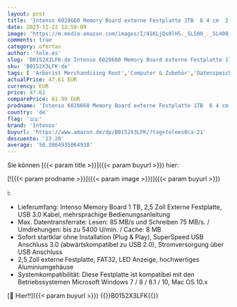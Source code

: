 ```yaml
---
layout: post
title: 'Intenso 6028660 Memory Board externe Festplatte 1TB  6 4 cm  2 5 Zoll   5400rpm  8MB Cache  USB 3.0  anthrazit'
date: 2023-11-22 12:59:09
image: 'https://m.media-amazon.com/images/I/41KLjQs0lHS._SL500_._SL400_.jpg'
comments: true
category: ofertas
author: 'tole.es'
slug: 'B0152X3LFK-de Intenso 6028660 Memory Board externe Festplatte 1TB 6 4 cm...'
sku: 'B0152X3LFK-de'
tags: [ 'Arborist Merchandising Root','Computer & Zubehör','Datenspeicher','Datenspeicher & Netzwerk','Externe Datenspeicher','Externe Festplatten','IT-Zubehör','Self Service','Special Features Stores','Stores','e26659c6-d1cd-45cb-800b-2f9b432b8572_0','e26659c6-d1cd-45cb-800b-2f9b432b8572_7201','intenso','🇩🇪', ]
actualPrice: 47.61 EUR
currency: EUR
price: 47.61
comparePrice: 61.99 EUR
prodname: 'Intenso 6028660 Memory Board externe Festplatte 1TB  6 4 cm  2 5 Zoll   5400rpm  8MB Cache  USB 3.0  anthrazit'
country: 'de'
flag: '🇩🇪'
brand: 'Intenso'
buyurl: 'https://www.amazon.de/dp/B0152X3LFK/?tag=tolees0ca-21'
descuento: '23.20'
average: '50.3064935064938'
---
```


Sie können [{{< param title >}}]({{< param buyurl >}}) hier:

[![{{< param prodname >}}]({{< param image >}})]({{< param buyurl >}})

ℹ️:

- Lieferumfang: Intenso Memory Board 1 TB, 2,5 Zoll Externe Festplatte, USB 3.0 Kabel, mehrsprachige Bedienungsanleitung
- Max. Datentransferrate: Lesen: 85 MB/s und Schreiben 75 MB/s. / Umdrehungen: bis zu 5400 U/min. / Cache: 8 MB
- Sofort startklar ohne Installation (Plug & Play), SuperSpeed USB Anschluss 3.0 (abwärtskompatibel zu USB 2.0), Stromversorgung über USB Anschluss
- 2,5 Zoll externe Festplatte, FAT32, LED Anzeige, hochwertiges Aluminiumgehäuse
- Systemkompatibilität: Diese Festplatte ist kompatibel mit den Betriebssystemen Microsoft Windows 7 / 8 / 8.1 / 10, Mac OS 10.x

[🛒 Hier!!]({{< param buyurl >}})
{{<world>}}B0152X3LFK{{</world>}}
